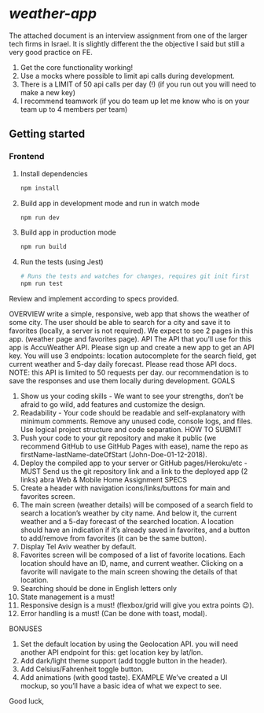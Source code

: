 # **_weather-app_**

The attached document is an interview assignment from one of the larger tech firms in Israel.
It is slightly different the the objective I said but still a very good practice on FE.

1. Get the core functionality working!
2. Use a mocks where possible to limit api calls during development.
3. There is a LIMIT of 50 api calls per day (!) (if you run out you will need to make a new key)
4. I recommend teamwork (if you do team up let me know who is on your team up to 4 members per team)

## Getting started

### Frontend

1. Install dependencies

   ```bash
   npm install
   ```

2. Build app in development mode and run in watch mode

   ```bash
   npm run dev
   ```

3. Build app in production mode

   ```bash
   npm run build
   ```

4. Run the tests (using Jest)

   ```bash
   # Runs the tests and watches for changes, requires git init first
   npm run test
   ```

Review and implement according to specs provided.

OVERVIEW
write a simple, responsive, web app that shows the weather of some city. The user should be
able to search for a city and save it to favorites (locally, a server is not required).
We expect to see 2 pages in this app. (weather page and favorites page).
API
The API that you’ll use for this app is AccuWeather API. Please sign up and create a new app to
get an API key.
You will use 3 endpoints: location autocomplete for the search field, get current weather and
5-day daily forecast. Please read those API docs.
NOTE: this API is limited to 50 requests per day. our recommendation is to save the responses
and use them locally during development.
GOALS

1. Show us your coding skills - We want to see your strengths, don’t be afraid to go wild, add
   features and customize the design.
2. Readability - Your code should be readable and self-explanatory with minimum comments.
   Remove any unused code, console logs, and files. Use logical project structure and code
   separation.
   HOW TO SUBMIT
3. Push your code to your git repository and make it public (we recommend GitHub to use
   GitHub Pages with ease), name the repo as firstName-lastName-dateOfStart
   (John-Doe-01-12-2018).
4. Deploy the compiled app to your server or GitHub pages/Heroku/etc - MUST
   Send us the git repository link and a link to the deployed app (2 links)
   abra Web & Mobile Home Assignment
   SPECS
5. Create a header with navigation icons/links/buttons for main and favorites screen.
6. The main screen (weather details) will be composed of a search field to search a location’s
   weather by city name. And below it, the current weather and a 5-day forecast of the searched
   location. A location should have an indication if it’s already saved in favorites, and a button to
   add/remove from favorites (it can be the same button).
7. Display Tel Aviv weather by default.
8. Favorites screen will be composed of a list of favorite locations. Each location should have an
   ID, name, and current weather. Clicking on a favorite will navigate to the main screen showing
   the details of that location.
9. Searching should be done in English letters only
10. State management is a must!
11. Responsive design is a must! (flexbox/grid will give you extra points 😉).
12. Error handling is a must! (Can be done with toast, modal).

BONUSES

1. Set the default location by using the Geolocation API. you will need another API endpoint for
   this: get location key by lat/lon.
2. Add dark/light theme support (add toggle button in the header).
3. Add Celsius/Fahrenheit toggle button.
4. Add animations (with good taste).
   EXAMPLE
   We’ve created a UI mockup, so you’ll have a basic idea of what we expect to see.

Good luck,

